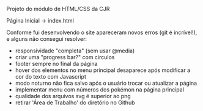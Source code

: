 Projeto do módulo de HTML/CSS da CJR

Página Inicial -> index.html

Conforme fui desenvolvendo o site apareceram novos erros (git é incrível!), e alguns não consegui resolver:

- responsividade "completa" (sem usar @media)
- criar uma "progress bar?" com circulos
- footer sempre no final da página
- hover dos elementos no menu principal desaparece após modificar a cor do texto com Javascript
- modo noturno não fica salvo após o usuário trocar ou atualizar a página
- implementar menu com números dos pokémon na página principal
- qualidade dos arquivos svg é superior ao png
- retirar 'Área de Trabalho' do diretório no Github